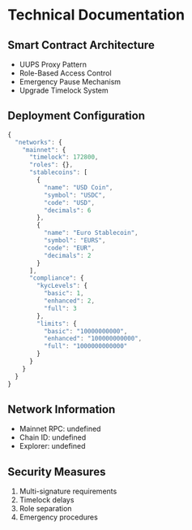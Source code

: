# Technical Documentation

## Smart Contract Architecture
- UUPS Proxy Pattern
- Role-Based Access Control
- Emergency Pause Mechanism
- Upgrade Timelock System

## Deployment Configuration
```javascript
{
  "networks": {
    "mainnet": {
      "timelock": 172800,
      "roles": {},
      "stablecoins": [
        {
          "name": "USD Coin",
          "symbol": "USDC",
          "code": "USD",
          "decimals": 6
        },
        {
          "name": "Euro Stablecoin",
          "symbol": "EURS",
          "code": "EUR",
          "decimals": 2
        }
      ],
      "compliance": {
        "kycLevels": {
          "basic": 1,
          "enhanced": 2,
          "full": 3
        },
        "limits": {
          "basic": "10000000000",
          "enhanced": "100000000000",
          "full": "1000000000000"
        }
      }
    }
  }
}
```

## Network Information
- Mainnet RPC: undefined
- Chain ID: undefined
- Explorer: undefined

## Security Measures
1. Multi-signature requirements
2. Timelock delays
3. Role separation
4. Emergency procedures
